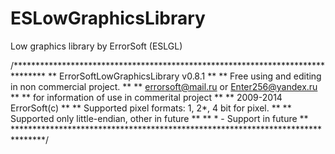 ESLowGraphicsLibrary
====================

Low graphics library by ErrorSoft (ESLGL)

/*******************************************************************************
**                     ErrorSoftLowGraphicsLibrary v0.8.1                     **
**         Free using and editing in non commercial project.                  **
** errorsoft@mail.ru or Enter256@yandex.ru                                    **
**                               for information of use in commerital project **
**                          2009-2014 ErrorSoft(c)                            **
** Supported pixel formats: 1, 2*, 4 bit for pixel.                           **
** Supported only little-endian, other in future                              **
** * - Support in future                                                      **
*******************************************************************************/
